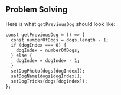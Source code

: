 ## Problem Solving

Here is what `getPreviousDog` should look like:

```
const getPreviousDog = () => {
  const numberOfDogs = dogs.length - 1;
  if (dogIndex === 0) {
    dogIndex = numberOfDogs;
  } else {
    dogIndex = dogIndex - 1;
  }
  setDogPhoto(dogs[dogIndex]);
  setDogName(dogs[dogIndex]);
  setDogTricks(dogs[dogIndex]);
};
```